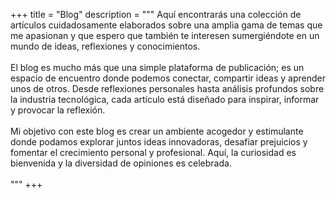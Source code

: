 +++
title = "Blog"
description = """
Aquí encontrarás una colección de artículos cuidadosamente elaborados sobre una amplia gama de temas que me apasionan y que espero que también te interesen sumergiéndote en un mundo de ideas, reflexiones y conocimientos.
<br><br>
El blog es mucho más que una simple plataforma de publicación; es un espacio de encuentro donde podemos conectar, compartir ideas y aprender unos de otros. Desde reflexiones personales hasta análisis profundos sobre la industria tecnológica, cada artículo está diseñado para inspirar, informar y provocar la reflexión.
<br><br>
Mi objetivo con este blog es crear un ambiente acogedor y estimulante donde podamos explorar juntos ideas innovadoras, desafiar prejuicios y fomentar el crecimiento personal y profesional. Aquí, la curiosidad es bienvenida y la diversidad de opiniones es celebrada.
<br><br>
"""
+++